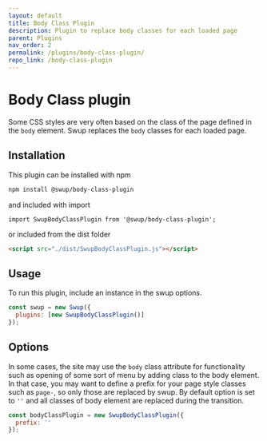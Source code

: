 ```yaml
---
layout: default
title: Body Class Plugin
description: Plugin to replace body classes for each loaded page
parent: Plugins
nav_order: 2
permalink: /plugins/body-class-plugin/
repo_link: /body-class-plugin
---
```


# Body Class plugin

Some CSS styles are very often based on the class of the page defined in the `body` element.
Swup replaces the `body` classes for each loaded page.

## Installation

This plugin can be installed with npm

```bash
npm install @swup/body-class-plugin
```

and included with import

```shell
import SwupBodyClassPlugin from '@swup/body-class-plugin';
```

or included from the dist folder

```html
<script src="./dist/SwupBodyClassPlugin.js"></script>
```

## Usage

To run this plugin, include an instance in the swup options.

```javascript
const swup = new Swup({
  plugins: [new SwupBodyClassPlugin()]
});
```

## Options

In some cases, the site may use the `body` class attribute for functionality such as opening of some sort of menu by adding class to the body element.
In that case, you may want to define a prefix for your page style classes such as `page-`, so only those are replaced by swup.
By default option is set to `''` and all classes of body element are replaced during the transition.

```javascript
const bodyClassPlugin = new SwupBodyClassPlugin({
  prefix: ''
});
```

